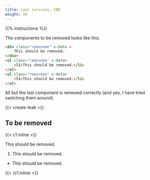 ```yaml
---
title: Last survives, CDN
weight: 10
---
```


{{% instructions %}}

The components to be removed looks like this:

```html
<div class="removeme" x-data >
    This should be removed.
</div>
<ol class="removeme" x-data>
    <li>This should be removed.</li>
</ol>
<ul class="removeme" x-data>
    <li>This should be removed.</li>
</ul>
```

All but the last component is removed correctly (and yes, I have tried switching them around).

{{< create-leak >}}

## To be removed

{{< c1.inline >}}

<div class="removeme" x-data >
    This should be removed.
</div>
<ol class="removeme" x-data>
    <li>This should be removed.</li>
</ol>
<ul class="removeme" x-data>
    <li>This should be removed.</li>
</ul>
{{< /c1.inline >}}

